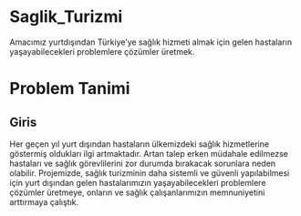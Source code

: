 # Saglik_Turizmi
Amacımız yurtdışından Türkiye’ye sağlık hizmeti almak için gelen hastaların yaşayabilecekleri problemlere çözümler üretmek.


# Problem Tanimi

## Giris

Her geçen yıl yurt dışından hastaların ülkemizdeki sağlık hizmetlerine göstermiş oldukları ilgi
artmaktadır. Artan talep erken müdahale edilmezse hastaları ve sağlık görevlilerini zor durumda
bırakacak sorunlara neden olabilir. Projemizde, sağlık turizminin daha sistemli ve güvenli yapılabilmesi
için yurt dışından gelen hastalarımızın yaşayabilecekleri problemlere çözümler üretmeye, onların ve
sağlık çalışanlarımızın memnuniyetini arttırmaya çalıştık.
